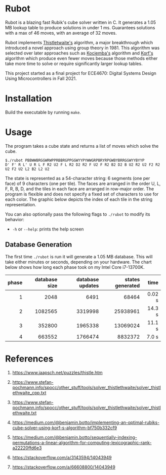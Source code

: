 # Rubot

Rubot is a blazing fast Rubik's cube solver written in C. It generates a 1.05 MB lookup table to produce solutions in under 1 ms. Guarantees solutions with a max of 46 moves, with an average of 32 moves.

Rubot implements [Thistletwaite's](https://en.wikipedia.org/wiki/Optimal_solutions_for_Rubik%27s_Cube#Thistlethwaite's_algorithm) algorithm, a major breakthrough which introduced a novel approach using group theory in 1981. This algorithm was selected over later approaches such as [Kociemba's](https://en.wikipedia.org/wiki/Optimal_solutions_for_Rubik%27s_Cube#Kociemba's_algorithm) algorithm and [Korf's](https://en.wikipedia.org/wiki/Optimal_solutions_for_Rubik%27s_Cube#Korf's_algorithm) algorithm which produce even fewer moves because those methods either take more time to solve or require significantly larger lookup tables.

This project started as a final project for ECE4670: Digital Systems Design Using Microcontrollers in Fall 2021.

# Installation

Build the executable by running `make`.

# Usage

The program takes a cube state and returns a list of moves which solve the cube.
```
$./rubot PBBWWBRGGWRWPPRBBRGPPGGWYYPYWWGRPBRYRPGWBYBRRGGWYYBYYP
D' F' R L' U R L F R2 U2 F L R2 D2 R2 F U2 F R2 B2 D2 B U2 R2 U2 F2 R2 U2 F2 U2 L2 B2 L2 U2
```
The state is represented as a 54-character string: 6 segments (one per face) of 9 characters (one per tile). The faces are arranged in the order U, L, F, R, B, D, and the tiles in each face are arranged in row-major order. The program is flexible and does not specify a fixed set of characters to use for each color. The graphic below depicts the index of each tile in the string representation.

You can also optionally pass the following flags to `./rubot` to modify its behavior:
- `-h` or `--help`: prints the help screen
<!-- - `-v`: verbose output -->

## Database Generation

The first time `./rubot` is run it will generate a 1.05 MB database. This will take either minutes or seconds, depending on your hardware. The chart below shows how long each phase took on my Intel Core i7-13700K.

phase | database size | database updates | states generated | time
-: | -: | -: | -: | -: 
1 | 2048 | 6491 | 68464 | 0.02 s
2 | 1082565 | 3319998 | 25938961 | 14.3 s
3 | 352800 | 1965338 | 13069024 | 11.1 s
4 | 663552 | 1766474 | 8832372 | 7.0 s

# References

1. https://www.jaapsch.net/puzzles/thistle.htm

1. https://www.stefan-pochmann.info/spocc/other_stuff/tools/solver_thistlethwaite/solver_thistlethwaite_cpp.txt

1. https://www.stefan-pochmann.info/spocc/other_stuff/tools/solver_thistlethwaite/solver_thistlethwaite.txt

1. https://medium.com/@benjamin.botto/implementing-an-optimal-rubiks-cube-solver-using-korf-s-algorithm-bf750b332cf9

1. https://medium.com/@benjamin.botto/sequentially-indexing-permutations-a-linear-algorithm-for-computing-lexicographic-rank-a22220ffd6e3

1. https://stackoverflow.com/a/3143594/14043949

1. https://stackoverflow.com/a/66608800/14043949

